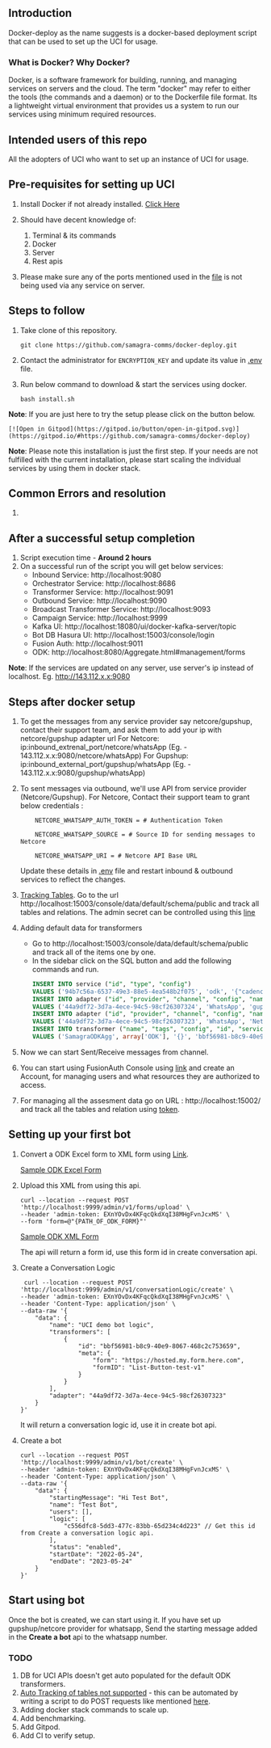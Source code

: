 ## Introduction
Docker-deploy as the name suggests is a docker-based deployment script that can be used to set up the UCI for usage.


### What is Docker? Why Docker?
Docker, is a software framework for building, running, and managing services on servers and the cloud. The term "docker" may refer to either the tools (the commands and a daemon) or to the Dockerfile file format. Its a lightweight virtual environment that provides us a system to run our services using minimum required resources.

## Intended users of this repo
All the adopters of UCI who want to set up an instance of UCI for usage.

## Pre-requisites for setting up UCI
1. Install Docker if not already installed. [Click Here](https://docs.docker.com/engine/install/ubuntu/)

2. Should have decent knowledge of: 
    1. Terminal & its commands
    2. Docker
    3. Server
    4. Rest apis

3. Please make sure any of the ports mentioned used in the [file](docker-compose.yml) is not being used via any service on server.


## Steps to follow 
1. Take clone of this repository. 

    ``` git clone https://github.com/samagra-comms/docker-deploy.git ```

2. Contact the administrator for `ENCRYPTION_KEY` and update its value in [.env](.env) file. 

3. Run below command to download & start the services using docker.

    ```bash install.sh```

**Note**: If you are just here to try the setup please click on the button below.

    [![Open in Gitpod](https://gitpod.io/button/open-in-gitpod.svg)](https://gitpod.io/#https://github.com/samagra-comms/docker-deploy)

**Note**: Please note this installation is just the first step. If your needs are not fulfilled with the current installation, please start scaling the individual services by using them in docker stack.

## Common Errors and resolution
1. 

## After a successful setup completion
1. Script execution time - **Around 2 hours**
2. On a successful run of the script you will get below services:
    * Inbound Service: http://localhost:9080
    * Orchestrator Service: http://localhost:8686
    * Transformer Service: http://localhost:9091
    * Outbound Service: http://localhost:9090
    * Broadcast Transformer Service: http://localhost:9093
    * Campaign Service: http://localhost:9999
    * Kafka UI: http://localhost:18080/ui/docker-kafka-server/topic
    * Bot DB Hasura UI: http://localhost:15003/console/login
    * Fusion Auth: http://localhost:9011
    * ODK: http://localhost:8080/Aggregate.html#management/forms

**Note**: If the services are updated on any server, use server's ip instead of localhost. Eg. http://143.112.x.x:9080

## Steps after docker setup
1. To get the messages from any service provider say netcore/gupshup, contact their support team, and ask them to add your ip with netcore/gupshup adapter url
For Netcore: ip:inbound_extrenal_port/netcore/whatsApp (Eg. - 143.112.x.x:9080/netcore/whatsApp)
For Gupshup: ip:inbound_external_port/gupshup/whatsApp (Eg. - 143.112.x.x:9080/gupshup/whatsApp)

2. To sent messages via outbound, we'll use API from service provider (Netcore/Gupshup). For Netcore, Contact their support team to grant below credentials :
    ```
        NETCORE_WHATSAPP_AUTH_TOKEN = # Authentication Token 

        NETCORE_WHATSAPP_SOURCE = # Source ID for sending messages to Netcore 

        NETCORE_WHATSAPP_URI = # Netcore API Base URL
    ```

    Update these details in [.env](.env) file and restart inbound & outbound services to reflect the changes.

2. [Tracking Tables](https://hasura.io/docs/latest/graphql/core/databases/postgres/schema/using-existing-database.html#step-1-track-tables-views). Go to the url http://localhost:15003/console/data/default/schema/public and track all tables and relations. The admin secret can be controlled using this [line](https://github.com/samagra-comms/docker-deploy/blob/10bdbc4b837a61f74a1270ce53467b15f63d182d/.env#L67)

3. Adding default data for transformers 
    - Go to http://localhost:15003/console/data/default/schema/public and track all of the items one by one.
    - In the sidebar click on the SQL button and add the following commands and run.
        ```sql
        INSERT INTO service ("id", "type", "config")
        VALUES ('94b7c56a-6537-49e3-88e5-4ea548b2f075', 'odk', '{"cadence": { "retries": 0, "timeout": 60, "concurrent": true, "retries-interval": 10 }, "credentials": { "vault": "samagra", "variable": "samagraMainODK" } }');
        INSERT INTO adapter ("id", "provider", "channel", "config", "name") 
        VALUES ('44a9df72-3d7a-4ece-94c5-98cf26307324', 'WhatsApp', 'gupshup', '{ "2WAY": "2000193033", "phone": "9876543210", "HSM_ID": "2000193031", "credentials": { "vault": "samagra", "variable": "gupshupSamagraProd" } }', 'SamagraProd');
        INSERT INTO adapter ("id", "provider", "channel", "config", "name") 
        VALUES ('44a9df72-3d7a-4ece-94c5-98cf26307323', 'WhatsApp', 'Netcore', '{ "phone": "912249757677", "credentials": { "vault": "samagra", "variable": "netcoreUAT" } }', 'SamagraNetcoreUAT');
        INSERT INTO transformer ("name", "tags", "config", "id", "service_id") 
        VALUES ('SamagraODKAgg', array['ODK'], '{}', 'bbf56981-b8c9-40e9-8067-468c2c753659', '94b7c56a-6537-49e3-88e5-4ea548b2f075'); 
        ```

6. Now we can start Sent/Receive messages from channel.

7. You can start using FusionAuth Console using [link](http://localhost:9011/) and create an Account, for managing users and what resources they are authorized to access.

8. For managing all the assesment data go on URL : http://localhost:15002/ and track all the tables and relation using [token](https://github.com/samagra-comms/docker-deploy/blob/main/docker-compose.yml#L363).

## Setting up your first bot
1. Convert a ODK Excel form to XML form using [Link](https://getodk.org/xlsform/).

    [Sample ODK Excel Form](media/List-QRB-Test-Bot.xlsx)

2. Upload this XML from using this api.
    ```
    curl --location --request POST 'http://localhost:9999/admin/v1/forms/upload' \
    --header 'admin-token: EXnYOvDx4KFqcQkdXqI38MHgFvnJcxMS' \
    --form 'form=@"{PATH_OF_ODK_FORM}"'
    ```

    [Sample ODK XML Form](List-QRB-Test-Bot.xml)

    The api will return a form id, use this form id in create conversation api.

3. Create a Conversation Logic

    ```
     curl --location --request POST 'http://localhost:9999/admin/v1/conversationLogic/create' \
    --header 'admin-token: EXnYOvDx4KFqcQkdXqI38MHgFvnJcxMS' \
    --header 'Content-Type: application/json' \
    --data-raw '{
        "data": {
            "name": "UCI demo bot logic",
            "transformers": [
                {
                    "id": "bbf56981-b8c9-40e9-8067-468c2c753659",
                    "meta": {
                        "form": "https://hosted.my.form.here.com",
                        "formID": "List-Button-test-v1"
                    }
                }
            ],
            "adapter": "44a9df72-3d7a-4ece-94c5-98cf26307323"
        }
    }'
    ```

    It will return a conversation logic id, use it in create bot api.

4. Create a bot

    ```
    curl --location --request POST 'http://localhost:9999/admin/v1/bot/create' \
    --header 'admin-token: EXnYOvDx4KFqcQkdXqI38MHgFvnJcxMS' \
    --header 'Content-Type: application/json' \
    --data-raw '{
        "data": {
            "startingMessage": "Hi Test Bot",
            "name": "Test Bot",
            "users": [],
            "logic": [
                "c556dfc8-5dd3-477c-83bb-65d234c4d223" // Get this id from Create a conversation logic api.
            ],
            "status": "enabled",
            "startDate": "2022-05-24",
            "endDate": "2023-05-24"
        }
    }'
    ```

## Start using bot
Once the bot is created, we can start using it. If you have set up gupshup/netcore provider for whatsapp, Send the starting message added in the **Create a bot** api to the whatsapp number.

### TODO
1. DB for UCI APIs doesn't get auto populated for the default ODK transformers.
2. [Auto Tracking of tables not supported](https://github.com/hasura/graphql-engine/issues/1418) - this can be automated by writing a script to do POST requests like mentioned [here](https://hasura.io/docs/latest/graphql/core/api-reference/schema-metadata-api/table-view.html).
3. Adding docker stack commands to scale up.
4. Add benchmarking.
5. Add Gitpod.
6. Add CI to verify setup.
